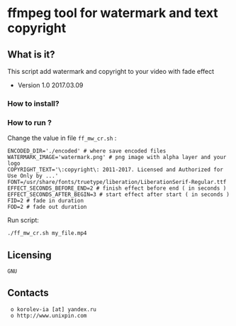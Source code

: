 #   ffmpeg tool for watermark and text copyright

##  What is it?
This script add watermark and copyright to your video with fade effect


* Version 1.0 2017.03.09


### How to install? ###

### How to run ?
Change the value in file `ff_mw_cr.sh` :
```
ENCODED_DIR='./encoded' # where save encoded files
WATERMARK_IMAGE='watermark.png' # png image with alpha layer and your logo
COPYRIGHT_TEXT='\:copyright\: 2011-2017. Licensed and Authorized for Use Only by ...'
FONT=/usr/share/fonts/truetype/liberation/LiberationSerif-Regular.ttf
EFFECT_SECONDS_BEFORE_END=2 # finish effect before end ( in seconds )
EFFECT_SECONDS_AFTER_BEGIN=3 # start effect after start ( in seconds )
FID=2 # fade in duration
FOD=2 # fade out duration
```
Run script:
```
./ff_mw_cr.sh my_file.mp4
```

  Licensing
  ---------
	GNU

  Contacts
  --------

     o korolev-ia [at] yandex.ru
     o http://www.unixpin.com

